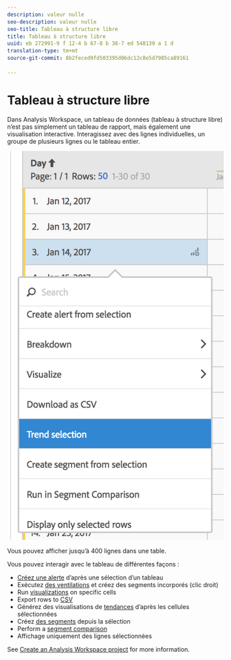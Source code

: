 ```yaml
---
description: valeur nulle
seo-description: valeur nulle
seo-title: Tableau à structure libre
title: Tableau à structure libre
uuid: eb 272991-9 f 12-4 b 67-8 b 38-7 ed 548139 a 1 d
translation-type: tm+mt
source-git-commit: 8b2feced9fd503395d06dc12c8e5d7985ca89161

---
```



# Tableau à structure libre

Dans Analysis Workspace, un tableau de données (tableau à structure libre) n’est pas simplement un tableau de rapport, mais également une visualisation interactive. Interagissez avec des lignes individuelles, un groupe de plusieurs lignes ou le tableau entier.

![](assets/data-table.png)

Vous pouvez afficher jusqu’à 400 lignes dans une table.

Vous pouvez interagir avec le tableau de différentes façons :

* [Créez une alerte](/help/components/c-alerts/alert-builder.md) d’après une sélection d’un tableau
* Exécutez [des ventilations](../../../analyze/analysis-workspace/components/dimensions/t-breakdown-fa.md#task_B594DA2476E84DFDA8279E831F0BD9C4) et créez des segments incorporés (clic droit)
* Run [visualizations](../../../analyze/analysis-workspace/visualizations/freeform-analysis-visualizations.md#concept_09242627629147A88A68F1506954C276) on specific cells
* Export rows to [CSV](../../../analyze/analysis-workspace/curate-share/download-send.md#concept_BB548979F47F45739679B830428C3025)
* Générez des visualisations de [tendances](../../../analyze/analysis-workspace/analysis-workspace-features.md#section_34930C967C104C2B9092BA8DCF2BF81A) d’après les cellules sélectionnées
* Créez     [des segments](../../../analyze/analysis-workspace/components/t-freeform-project-segment.md#task_11C6A2C7717B48049E5750B9D20FEC80) depuis la sélection
* Perform a [segment comparison](../../../analyze/analysis-workspace/c-panels/c-segment-comparison/segment-comparison.md#concept_74FAC1C6D0204F9190A110B0D9005793)
* Affichage uniquement des lignes sélectionnées

See [Create an Analysis Workspace project](../../../analyze/analysis-workspace/build-workspace-project/t-freeform-project.md#task_C2C698ACC7954062A28E4784911E6CF2) for more information.
